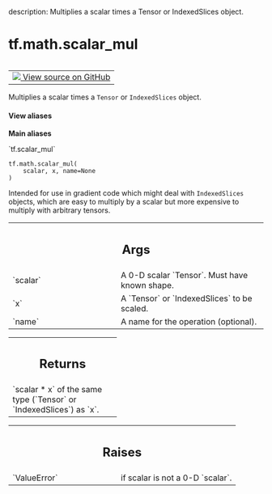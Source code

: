 description: Multiplies a scalar times a Tensor or IndexedSlices object.

<div itemscope itemtype="http://developers.google.com/ReferenceObject">
<meta itemprop="name" content="tf.math.scalar_mul" />
<meta itemprop="path" content="Stable" />
</div>

# tf.math.scalar_mul

<!-- Insert buttons and diff -->

<table class="tfo-notebook-buttons tfo-api nocontent" align="left">
<td>
  <a target="_blank" href="https://github.com/tensorflow/tensorflow/blob/r2.4/tensorflow/python/ops/math_ops.py#L637-L642">
    <img src="https://www.tensorflow.org/images/GitHub-Mark-32px.png" />
    View source on GitHub
  </a>
</td>
</table>



Multiplies a scalar times a `Tensor` or `IndexedSlices` object.

<section class="expandable">
  <h4 class="showalways">View aliases</h4>
  <p>
<b>Main aliases</b>
<p>`tf.scalar_mul`</p>
</p>
</section>

<pre class="devsite-click-to-copy prettyprint lang-py tfo-signature-link">
<code>tf.math.scalar_mul(
    scalar, x, name=None
)
</code></pre>



<!-- Placeholder for "Used in" -->

Intended for use in gradient code which might deal with `IndexedSlices`
objects, which are easy to multiply by a scalar but more expensive to
multiply with arbitrary tensors.

<!-- Tabular view -->
 <table class="responsive fixed orange">
<colgroup><col width="214px"><col></colgroup>
<tr><th colspan="2"><h2 class="add-link">Args</h2></th></tr>

<tr>
<td>
`scalar`
</td>
<td>
A 0-D scalar `Tensor`. Must have known shape.
</td>
</tr><tr>
<td>
`x`
</td>
<td>
A `Tensor` or `IndexedSlices` to be scaled.
</td>
</tr><tr>
<td>
`name`
</td>
<td>
A name for the operation (optional).
</td>
</tr>
</table>



<!-- Tabular view -->
 <table class="responsive fixed orange">
<colgroup><col width="214px"><col></colgroup>
<tr><th colspan="2"><h2 class="add-link">Returns</h2></th></tr>
<tr class="alt">
<td colspan="2">
`scalar * x` of the same type (`Tensor` or `IndexedSlices`) as `x`.
</td>
</tr>

</table>



<!-- Tabular view -->
 <table class="responsive fixed orange">
<colgroup><col width="214px"><col></colgroup>
<tr><th colspan="2"><h2 class="add-link">Raises</h2></th></tr>

<tr>
<td>
`ValueError`
</td>
<td>
if scalar is not a 0-D `scalar`.
</td>
</tr>
</table>

